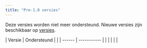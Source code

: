 ```yaml
---
title: "Pre-1.0 versies"
---
```


Deze versies worden niet meer ondersteund. Nieuwe versies zijn beschikbaar op [versies](versions.md).

| Versie | Ondersteund |  |
| ------ | ----------- |  |
|        |             |  |
